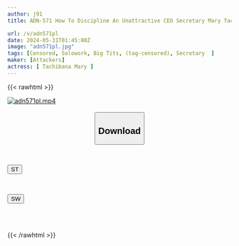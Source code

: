 ```yaml
---
author: j91
title: ADN-571 How To Discipline An Unattractive CEO Secretary Mary Tachibana

url: /v/adn571pl
date: 2024-05-31T01:45:00Z
image: "adn571pl.jpg"
tags: [Censored, Solowork, Big Tits, (tag-censored), Secretary	]
maker: [Attackers]
actress: [ Tachibana Mary ]
---
```



{{< rawhtml >}}

<div class="video" data-videoid="kp4bmpwZ9AIOqkK">
    <a href="javascript:;">
        <img src="/v/adn571pl/adn571pl.jpg" width="WIDTH" height="HEIGHT" alt="adn571pl.mp4" loading="lazy">
    </a>
</div>

<script type="text/javascript" src="https://j91.asia/asset/on-demand-st.js"></script>

<br>
  <link rel="stylesheet" href="https://j91.asia/asset/bs5.css">
  
  <center>
  <button class="btn btn-primary" type="button" data-bs-toggle="collapse" data-bs-target=".multi-collapse" aria-expanded="false" aria-controls="multiCollapseExample1 multiCollapseExample2"><h2>Download</h2></button></center>
</p>
<div class="row">
  <div class="col">
    <div class="collapse multi-collapse" id="multiCollapseExample1">
      <div class="card card-body">
	      	      <br>
<div class="buttons">  
<p><a href="/v/adn571pl/st.html" target="_blank"><button class="btn-hover color-3"><i class="fa fa-download"></i> ST</button></a></p></div>
    </div>
  </div>
</div>
  <div class="col">
    <div class="collapse multi-collapse" id="multiCollapseExample2">
      <div class="card card-body">
	      <br>
<div class="buttons">
<p><a href="/v/adn571pl/sw.html" target="_blank"><button class="btn-hover color-2"><i class="fa fa-download"></i> SW</button></a></p></div>
<br><br>
      </div>
    </div>
  </div>
</div>

{{< /rawhtml >}}
